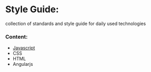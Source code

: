 # Style Guide:
collection of standards and style guide for daily used technologies 


### Content:
- [Javascript](javascript/README.md)
- CSS
- HTML
- Angularjs